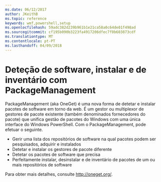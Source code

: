 ```yaml
---
ms.date: 06/12/2017
author: JKeithB
ms.topic: reference
keywords: wmf,powershell,setup
ms.openlocfilehash: 59adc382d239b961b1e21ca58a0c64de01f498ad
ms.sourcegitcommit: cf195b090b3223fa4917206dfec7f0b603873cdf
ms.translationtype: MT
ms.contentlocale: pt-PT
ms.lasthandoff: 04/09/2018
---
```

# <a name="software-discovery-install-and-inventory-with-packagemanagement"></a>Deteção de software, instalar e de inventário com PackageManagement

PackageManagement (aka OneGet) é uma nova forma de detetar e instalar pacotes de software em torno da web. É um gestor ou multiplexor de gestores de pacote existente (também denominados fornecedores do pacote) que unifica gestão de pacotes do Windows com uma única interface do Windows PowerShell. Com o PackageManagement, pode efetuar o seguinte.

-   Gerir uma lista dos repositórios de software na qual pacotes podem ser pesquisados, adquirir e instalados
-   Detetar e instalar os gestores de pacote diferente
-   Detetar os pacotes de software que precisa
-   Perfeitamente instalar, desinstalar e de inventário de pacotes de um ou mais repositórios de software

Para obter mais detalhes, consulte http://oneget.org/.
